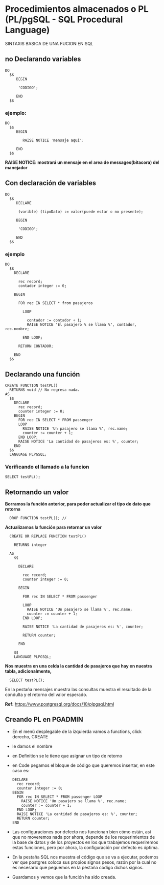 # Procedimientos almacenados o PL (PL/pgSQL - SQL Procedural Language)

SINTAXIS BASICA DE UNA FUCION EN SQL

## no Declarando variables

    DO
      $$
         BEGIN

          'CODIGO';

         END
      $$

### ejemplo:

    DO
      $$
         BEGIN

            RAISE NOTICE 'mensaje aquí';

         END
      $$

**RAISE NOTICE: mostrará un mensaje en el area de messages(bitacora) del
manejador**

## Con declaración de variables

    DO
      $$
         DECLARE

          (varible) (tipoDato) := valor(puede estar o no presente);

         BEGIN

          'CODIGO';

         END
      $$

### ejemplo

    DO
      $$
        DECLARE

          rec record;
          contador integer := 0;

        BEGIN

          FOR rec IN SELECT * from pasajeros

            LOOP

              contador := contador + 1;
              RAISE NOTICE 'El pasajero % se llama %', contador, rec.nombre;

            END LOOP;

          RETURN CONTADOR;

        END
      $$

## Declarando una función

    CREATE FUNCTION testPL()
      RETURNS void // No regresa nada.
    AS
      $$
        DECLARE
          rec record;
          counter integer := 0;
        BEGIN
          FOR rec IN SELECT * FROM passenger
          LOOP
            RAISE NOTICE 'Un pasajero se llama %', rec.name;
            counter := counter + 1;
          END LOOP;
          RAISE NOTICE 'La cantidad de pasajeros es: %', counter;
        END
      $$
      LANGUAGE PLPGSQL;

### Verificando el llamado a la funcion

    SELECT testPL();


## Retornando un valor

  **Borramos la función anterior, para poder actualizar el tipo de dato que retorna**

      DROP FUNCTION testPL(); //

  **Actualizamos la función para retornar un valor**

      CREATE OR REPLACE FUNCTION testPL()

        RETURNS integer

      AS
        $$

          DECLARE

            rec record;
            counter integer := 0;

          BEGIN

            FOR rec IN SELECT * FROM passenger

            LOOP
              RAISE NOTICE 'Un pasajero se llama %', rec.name;
              counter := counter + 1;
            END LOOP;

            RAISE NOTICE 'La cantidad de pasajeros es: %', counter;

            RETURN counter;

          END

        $$
        LANGUAGE PLPGSQL;

  **Nos muestra en una celda la cantidad de pasajeros que hay en nuestra tabla, adicionalmente,**

      SELECT testPL();

  En la pestaña mensajes muestra las consultas muestra el resultado de la condulta y el retorno
  del valor esperado.

**Ref:**
<https://www.postgresql.org/docs/10/plpgsql.html>


## Creando PL en PGADMIN

- En el menú desplegable de la izquierda vamos a functions, click derecho, CREATE

- le damos el nombre

- en Definition se le tiene que asignar un tipo de retorno

- en Code pegamos el bloque de código que queremos insertar, en este caso es:

      DECLARE
        rec record;
        counter integer := 0;
      BEGIN
        FOR rec IN SELECT * FROM passenger LOOP
          RAISE NOTICE 'Un pasajero se llama %', rec.name;
          counter := counter + 1;
        END LOOP;
        RAISE NOTICE 'La cantidad de pasajeros es: %', counter;
        RETURN counter;
      END

- Las configuraciones por defecto nos funcionan bien cómo están, así que no moveremos nada por ahora,    depende de los requerimientos de la base de datos y de los proyectos en los que trabajemos requeriremos estas funciones, pero por ahora, la configuración por defecto es óptima.

- En la pestaña SQL nos muestra el código que se va a ejecutar, podemos ver que postgres coloca sus propios signos pesos, razón por la cual no es necesario que peguemos en la pestaña código dichos signos.

- Guardamos y vemos que la función ha sido creada.